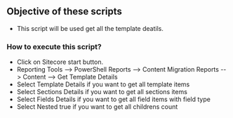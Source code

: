 ## Objective of these scripts

- This script will be used get all the template deatils.

### How to execute this script?

- Click on Sitecore start button.
- Reporting Tools --> PowerShell Reports --> Content Migration Reports --> Content --> Get Template Details
- Select Template Details if you want to get all template items
- Select Sections Details if you want to get all sections items
- Select Fields Details if you want to get all field items with field type
- Select Nested true if you want to get all childrens count
